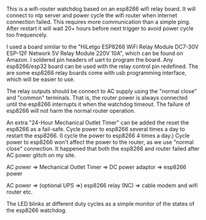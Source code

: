 This is a wifi-router watchdog based on an esp8266 wifi relay board. It will connect to ntp server and power cycle the wifi router when internet connection failed. This requires more communication than a simple ping. After restart it will wait 20+ hours before next trigger to avoid power cycle too frequencely.

I used a board similar to the "HiLetgo ESP8266 WiFi Relay Module DC7-30V ESP-12F Network 5V Relay Module 220V 10A", which can be found on Amazon. I soldered pin headers of uart to program the board. Any esp8266/esp32 board can be used with the relay control pin redefined. The are some esp8266 relay boards come with usb programming interface, which will be easier to use.

The relay outputs should be connect to AC supply using the "normal close" and "common" terminals. That is, the router power is always connected until the esp8266 interrupts it when the watchdog timeout. The failure of esp8266 will not harm the normal router operation.

An extra "24-Hour Mechanical Outlet Timer" can be added the reset the esp8266 as a fail-safe. Cycle power to esp8266 several times a day to restart the esp8266. (I cycle the power to esp8266 4 times a day.)  Cycle power to esp8266 won't affect the power to the router, as we use "normal close" connection. It happened that both the esp8266 and router failed after AC power glitch on my site.

AC power =>  Mechanical Outlet Timer => DC power adaptor => esp8266 power

AC power => (optional UPS =>) esp8266 relay (NC) => cable modem and wifi router etc.

The LED blinks at different duty cycles as a simple monitor of the states of the esp8266 watchdog.
